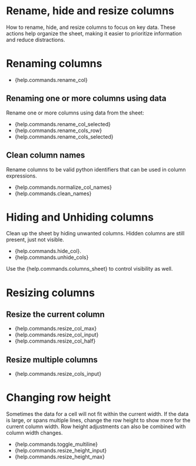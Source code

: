 # Rename, hide and resize columns

How to rename, hide, and resize columns to focus on key data. These actions
help organize the sheet, making it easier to prioritize information
and reduce distractions. 

# Renaming columns

- {help.commands.rename_col}

## Renaming one or more columns using data 

Rename one or more columns using data from the sheet:

- {help.commands.rename_col_selected}
- {help.commands.rename_cols_row}
- {help.commands.rename_cols_selected}

## Clean column names

Rename columns to be valid python identifiers that can be used in column
expressions.

- {help.commands.normalize_col_names}
- {help.commands.clean_names}

# Hiding and Unhiding columns

Clean up the sheet by hiding unwanted columns.  Hidden columns are still present, just not visible.

- {help.commands.hide_col}. 
- {help.commands.unhide_cols}

Use the {help.commands.columns_sheet} to control visibility as well.

# Resizing columns

## Resize the current column

- {help.commands.resize_col_max}
- {help.commands.resize_col_input}
- {help.commands.resize_col_half}

## Resize multiple columns

- {help.commands.resize_cols_input}

# Changing row height

Sometimes the data for a cell will not fit within the current width. If the
data is large, or spans multiple lines, change the row height to show more for
the current column width. Row height adjustments can also be combined with
column width changes.

- {help.commands.toggle_multiline}
- {help.commands.resize_height_input}
- {help.commands.resize_height_max}

